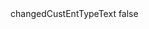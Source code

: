 <?xml version="1.0" encoding="UTF-8"?>
<CustomMetadata xmlns="http://soap.sforce.com/2006/04/metadata">
    <label>changedCustEntTypeText</label>
    <protected>false</protected>
</CustomMetadata>
